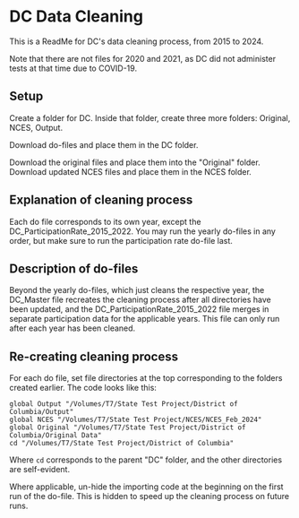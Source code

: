
# DC Data Cleaning

This is a ReadMe for DC's data cleaning process, from 2015 to 2024.

Note that there are not files for 2020 and 2021, as DC did not administer tests at that time due to COVID-19.


## Setup
Create a folder for DC. Inside that folder, create three more folders: 
Original, NCES, Output.

Download do-files and place them in the DC folder.

Download the original files and place them into the "Original" folder. Download updated NCES files and place them in the NCES folder.

## Explanation of cleaning process
Each do file corresponds to its own year, except the DC_ParticipationRate_2015_2022. You may run the yearly do-files in any order, but make sure to run the participation rate do-file last. 

## Description of do-files
Beyond the yearly do-files, which just cleans the respective year, the DC_Master file recreates the cleaning process after all directories have been updated, and the DC_ParticipationRate_2015_2022 file merges in separate participation data for the applicable years. This file can only run after each year has been cleaned.

## Re-creating cleaning process
For each do file, set file directories at the top corresponding to the folders created earlier. The code looks like this:
```
global Output "/Volumes/T7/State Test Project/District of Columbia/Output"
global NCES "/Volumes/T7/State Test Project/NCES/NCES_Feb_2024"
global Original "/Volumes/T7/State Test Project/District of Columbia/Original Data"
cd "/Volumes/T7/State Test Project/District of Columbia"
```
Where `cd` corresponds to the parent "DC" folder, and the other directories are self-evident.

Where applicable, un-hide the importing code at the beginning on the first run of the do-file. This is hidden to speed up the cleaning process on future runs. 

